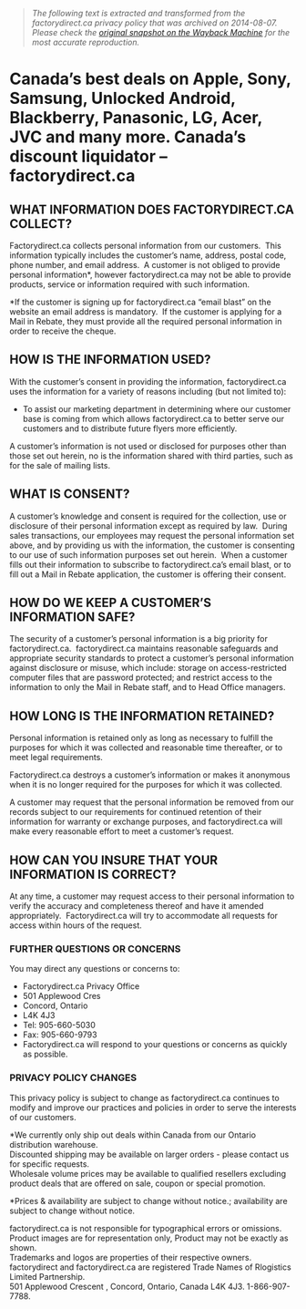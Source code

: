 > *The following text is extracted and transformed from the factorydirect.ca privacy policy that was archived on 2014-08-07. Please check the [original snapshot on the Wayback Machine](https://web.archive.org/web/20140807185215id_/http%3A//www.factorydirect.ca/Privacy.aspx) for the most accurate reproduction.*

# Canada’s best deals on Apple, Sony, Samsung, Unlocked Android, Blackberry, Panasonic, LG, Acer, JVC and many more. Canada’s discount liquidator – factorydirect.ca

## **WHAT INFORMATION DOES FACTORYDIRECT.CA COLLECT?**

Factorydirect.ca collects personal information from our customers.  This information typically includes the customer’s name, address, postal code, phone number, and email address.  A customer is not obliged to provide personal information*, however factorydirect.ca may not be able to provide products, service or information required with such information.

*If the customer is signing up for factorydirect.ca “email blast” on the website an email address is mandatory.  If the customer is applying for a Mail in Rebate, they must provide all the required personal information in order to receive the cheque.

## **HOW IS THE INFORMATION USED?**

With the customer’s consent in providing the information, factorydirect.ca uses the information for a variety of reasons including (but not limited to):

  * To assist our marketing department in determining where our customer base is coming from which allows factorydirect.ca to better serve our customers and to distribute future flyers more efficiently.



A customer’s information is not used or disclosed for purposes other than those set out herein, no is the information shared with third parties, such as for the sale of mailing lists.

## **WHAT IS CONSENT?**

A customer’s knowledge and consent is required for the collection, use or disclosure of their personal information except as required by law.  During sales transactions, our employees may request the personal information set above, and by providing us with the information, the customer is consenting to our use of such information purposes set out herein.  When a customer fills out their information to subscribe to factorydirect.ca’s email blast, or to fill out a Mail in Rebate application, the customer is offering their consent.

## **HOW DO WE KEEP A CUSTOMER’S INFORMATION SAFE?**

The security of a customer’s personal information is a big priority for factorydirect.ca.  factorydirect.ca maintains reasonable safeguards and appropriate security standards to protect a customer’s personal information against disclosure or misuse, which include: storage on access-restricted computer files that are password protected; and restrict access to the information to only the Mail in Rebate staff, and to Head Office managers.

## **HOW LONG IS THE INFORMATION RETAINED?**

Personal information is retained only as long as necessary to fulfill the purposes for which it was collected and reasonable time thereafter, or to meet legal requirements.

Factorydirect.ca destroys a customer’s information or makes it anonymous when it is no longer required for the purposes for which it was collected.

A customer may request that the personal information be removed from our records subject to our requirements for continued retention of their information for warranty or exchange purposes, and factorydirect.ca will make every reasonable effort to meet a customer’s request.

## **HOW CAN YOU INSURE THAT YOUR INFORMATION IS CORRECT?**

At any time, a customer may request access to their personal information to verify the accuracy and completeness thereof and have it amended appropriately.  Factorydirect.ca will try to accommodate all requests for access within hours of the request.

### **FURTHER QUESTIONS OR CONCERNS**

You may direct any questions or concerns to:

  * Factorydirect.ca Privacy Office
  * 501 Applewood Cres
  * Concord, Ontario
  * L4K 4J3
  * Tel: 905-660-5030
  * Fax: 905-660-9793
  * Factorydirect.ca will respond to your questions or concerns as quickly as possible.



### **PRIVACY POLICY CHANGES**

This privacy policy is subject to change as factorydirect.ca continues to modify and improve our practices and policies in order to serve the interests of our customers.

  
*We currently only ship out deals within Canada from our Ontario distribution warehouse.  
Discounted shipping may be available on larger orders - please contact us for specific requests.  
Wholesale volume prices may be available to qualified resellers excluding  
product deals that are offered on sale, coupon or special promotion. 

  
*Prices & availability are subject to change without notice.; availability are subject to change without notice.

factorydirect.ca is not responsible for typographical errors or omissions.  
Product images are for representation only, Product may not be exactly as shown.   
Trademarks and logos are properties of their respective owners.   
factorydirect and factorydirect.ca are registered Trade Names of Rlogistics Limited Partnership.  
501 Applewood Crescent , Concord, Ontario, Canada L4K 4J3. 1-866-907-7788. 
